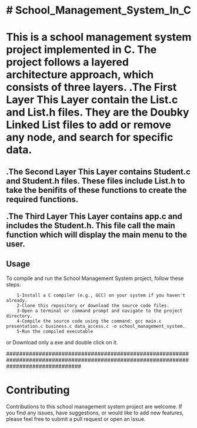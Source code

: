 <h1> # School_Management_System_In_C <h1>
This is a school management system project implemented in C. The project follows a layered architecture approach, which consists of three layers.
 .The First Layer
  This Layer contain the List.c and List.h files. They are the Doubky Linked List files to add or remove any node, and search for specific data.

 <h2> .The Second Layer
  This Layer contains Student.c and Student.h files. These files include List.h to take the benifits of these functions to create the required functions.

 .The Third Layer
This Layer contains app.c and includes the Student.h. This file call the main function which will display the main menu to the user.
## Usage
To compile and run the School Management System project, follow these steps:

        1-Install a C compiler (e.g., GCC) on your system if you haven't already.
        2-Clone this repository or download the source code files.
        3-Open a terminal or command prompt and navigate to the project directory.
        4-Compile the source code using the command: gcc main.c presentation.c business.c data_access.c -o school_management_system.
        5-Run the compiled executable
or Download only a.exe and double click on it.

#######################################################################################################################################

# Contributing
Contributions to this school management system project are welcome. If you find any issues, have suggestions, or would like to add new features, please feel free to submit a pull request or open an issue.
